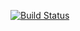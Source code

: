 [![Build Status](https://travis-ci.org/otushomework/homework13.svg?branch=master)](https://travis-ci.org/otushomework/homework13)

